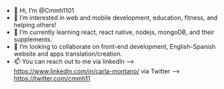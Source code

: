 - 👋 Hi, I’m @Cmmh1101
- 👀 I’m interested in web and mobile development, education, fitness, and helping others!
- 🌱 I’m currently learning react, react native, nodejs, mongoDB, and their supplements. 
- 💞️ I’m looking to collaborate on front-end development, English-Spanish website and apps translation/creation. 
- 📫 You can reach out to me via linkedIn --> https://www.linkedin.com/in/carla-montano/ via Twitter --> https://twitter.com/cmmh11

<!---
Cmmh1101/Cmmh1101 is a ✨ special ✨ repository because its `README.md` (this file) appears on your GitHub profile.
You can click the Preview link to take a look at your changes.
--->

